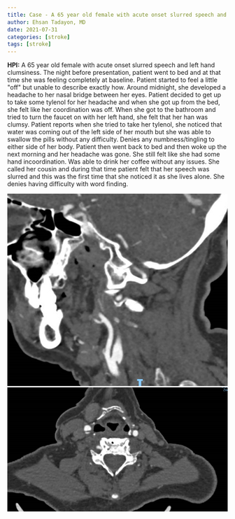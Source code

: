 ```yaml
---
title: Case - A 65 year old female with acute onset slurred speech and left hand clumsiness
author: Ehsan Tadayon, MD
date: 2021-07-31
categories: [stroke]
tags: [stroke]
---
```

<b>HPI:</b> A 65 year old female with acute onset slurred speech and left hand clumsiness. The night before presentation, patient went to bed and at that time she was feeling completely at baseline. Patient started to feel a little "off" but unable to describe exactly how. Around midnight, she developed a headache to her nasal bridge between her eyes. Patient decided to get up to take some
tylenol for her headache and when she got up from the bed, she felt like her coordination was off. When she got to the
bathroom and tried to turn the faucet on with her left hand, she felt that her han was clumsy. Patient reports when she tried to take her
tylenol, she noticed that water was coming out of the left side of her mouth but she was able to swallow the pills without any
difficulty. Denies any numbness/tingling to either side of her body. Patient then went back to bed and then woke up the next
morning and her headache was gone. She still felt like she had some hand incoordination. Was able to drink her coffee without
any issues. She called her cousin and during that time patient felt that her speech was slurred and this was the first time
that she noticed it as she lives alone. She denies having difficulty with word finding. 

![sagital view](/assets/images/carotid_web_1/sag_1.png)
![axia view](/assets/images/carotid_web_1/axial_1.png)

